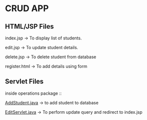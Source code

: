 # CRUD APP

## HTML/JSP Files

index.jsp -> To display list of students.

edit.jsp -> To update student details.

delete.jsp -> To delete student from database

register.html -> To add details using form

## Servlet Files
inside operations package ::

[AddStudent.java]('https://github.com/Tushar-innogent/CRUPWebApp/blob/master/CRUPWebApp/src/main/java/operations/AddStudent.java') -> to add student to database

[EditServlet.java]('https://github.com/Tushar-innogent/CRUPWebApp/blob/master/CRUPWebApp/src/main/java/operations/EditServlet.java') -> To perform update query and redirect to index.jsp
